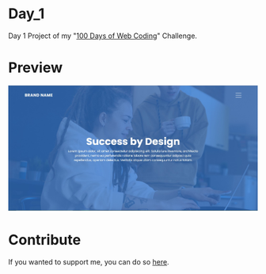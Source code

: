# Day_1
Day 1 Project of my "[100 Days of Web Coding](https://github.com/ArunMurugavel24/100_Days_of_Web_Coding)" Challenge.

# Preview

![Day 1 Website Preview Image](https://github.com/ArunMurugavel24/Day_1/blob/master/Day%201.jpg)

# Contribute

If you wanted to support me, you can do so [here]().
